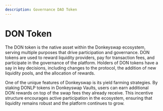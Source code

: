 ```yaml
---
description: Governance DAO Token
---
```


# DON Token

The DON token is the native asset within the Donkeyswap ecosystem, serving multiple purposes that drive participation and governance. DON tokens are used to reward liquidity providers, pay for transaction fees, and participate in the governance of the platform. Holders of DON tokens have a say in key decisions, including changes to the protocol, the addition of new liquidity pools, and the allocation of rewards.

One of the unique features of Donkeyswap is its yield farming strategies. By staking DONLP tokens in Donkeyswap Vaults, users can earn additional DON rewards on top of the swap fees they already receive. This incentive structure encourages active participation in the ecosystem, ensuring that liquidity remains robust and the platform continues to grow.
